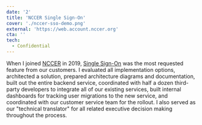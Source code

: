 ```yaml
---
date: '2'
title: 'NCCER Single Sign-On'
cover: './nccer-sso-demo.png'
external: 'https://web.account.nccer.org'
cta: ''
tech:
  - Confidential
---
```


When I joined [NCCER](https://www.nccer.org) in 2019, [Single Sign-On](https://web.account.nccer.org) was the most requested feature from our customers. I evaluated all implementation options, architected a solution, prepared architecture diagrams and documentation, built out the entire backend service, coordinated with half a dozen third-party developers to integrate all of our existing services, built internal dashboards for tracking user migrations to the new service, and coordinated with our customer service team for the rollout. I also served as our "technical translator" for all related executive decision making throughout the process.

